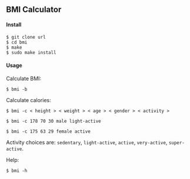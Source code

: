 ## BMI Calculator

#### Install

```
$ git clone url
$ cd bmi
$ make
$ sudo make install
```

#### Usage

Calculate BMI:


```
$ bmi -b
```

Calculate calories:

```
$ bmi -c < height > < weight > < age > < gender > < activity >

$ bmi -c 178 70 30 male light-active

$ bmi -c 175 63 29 female active
```

Activity choices are: `sedentary`, `light-active`, `active`, `very-active`, `super-active`.

Help:

```
$ bmi -h
```

